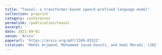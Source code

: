 ```yaml
---
title: "Teasel: a transformer-based speech-prefixed language model"
collection: preprint
category: conferences
permalink: /publication/teasel
excerpt: ''
date: 2021-09-01
venue: 'Arxiv'
paperurl: 'https://arxiv.org/pdf/2109.05522'
citation: 'Mehdi Arjmand, Mohammad Javad Dousti, and Hadi Moradi. (2021). &quot;TEASEL: A Transformer-Based Speech-Prefixed Language Model.&quot; <i>arXiv</i>. cs.CL, arXiv:2109.05522.'
---
```

